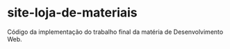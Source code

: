 # site-loja-de-materiais
Código da implementação do trabalho final da matéria de Desenvolvimento Web.
